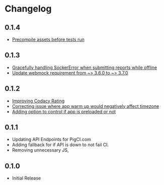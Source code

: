 # Changelog

## 0.1.4

* [Precompile assets before tests run](https://github.com/PigCI/pig-ci-rails/pull/11)

## 0.1.3

* [Gracefully handling SockerError when submitting reports while offline](https://github.com/PigCI/pig-ci-rails/pull/7)
* [Update webmock requirement from ~> 3.6.0 to ~> 3.7.0](https://github.com/PigCI/pig-ci-rails/pull/6)

## 0.1.2

* [Improving Codacy Rating](https://github.com/PigCI/pig-ci-rails/pull/4)
* [Correcting issue where app warm up would negatively affect timezone](https://github.com/PigCI/pig-ci-rails/pull/5)
* [Adding option to control if app is preloaded or not](https://github.com/PigCI/pig-ci-rails/pull/3)

## 0.1.1

* Updating API Endpoints for PigCI.com
* Adding fallback for if API is down to not fail CI.
* Removing unnecessary JS,

## 0.1.0

* Initial Release
